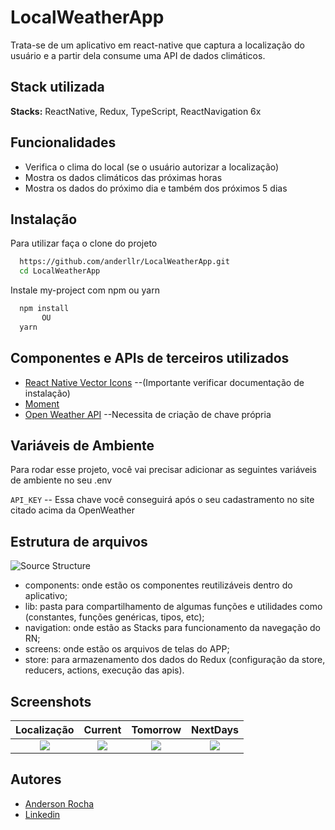 # LocalWeatherApp

Trata-se de um aplicativo em react-native que captura a localização do usuário e a partir dela consume uma API de dados climáticos.

## Stack utilizada

**Stacks:** ReactNative, Redux, TypeScript, ReactNavigation 6x

## Funcionalidades

- Verifica o clima do local (se o usuário autorizar a localização)
- Mostra os dados climáticos das próximas horas
- Mostra os dados do próximo dia e também dos próximos 5 dias

## Instalação

Para utilizar faça o clone do projeto

```bash
  https://github.com/anderllr/LocalWeatherApp.git
  cd LocalWeatherApp
```

Instale my-project com npm ou yarn

```bash
  npm install
       OU
  yarn
```

## Componentes e APIs de terceiros utilizados

- [React Native Vector Icons](https://github.com/oblador/react-native-vector-icons) --(Importante verificar documentação de instalação)
- [Moment](https://momentjs.com/)
- [Open Weather API](https://openweathermap.org/) --Necessita de criação de chave própria

## Variáveis de Ambiente

Para rodar esse projeto, você vai precisar adicionar as seguintes variáveis de ambiente no seu .env

`API_KEY` -- Essa chave você conseguirá após o seu cadastramento no site citado acima da OpenWeather

## Estrutura de arquivos

![Source Structure](https://res.cloudinary.com/fabideia/image/upload/v1661916167/samples/folder_structure_evrp79.png)

- components: onde estão os componentes reutilizáveis dentro do aplicativo;
- lib: pasta para compartilhamento de algumas funções e utilidades como (constantes, funções genéricas, tipos, etc);
- navigation: onde estão as Stacks para funcionamento da navegação do RN;
- screens: onde estão os arquivos de telas do APP;
- store: para armazenamento dos dados do Redux (configuração da store, reducers, actions, execução das apis).

## Screenshots

|                                   Localização                                   |                                        Current                                        |                                       Tomorrow                                        |                                       NextDays                                       |
| :-----------------------------------------------------------------------------: | :-----------------------------------------------------------------------------------: | :-----------------------------------------------------------------------------------: | :----------------------------------------------------------------------------------: |
| ![](https://res.cloudinary.com/fabideia/image/upload/v1661950529/01_jxfpqx.jpg) | ![](https://res.cloudinary.com/fabideia/image/upload/v1661950529/02-today_nxzjgi.jpg) | ![](https://res.cloudinary.com/fabideia/image/upload/v1661950529/03-hours_jxepam.jpg) | ![](https://res.cloudinary.com/fabideia/image/upload/v1661950529/04-days_xfszsi.jpg) |

## Autores

- [Anderson Rocha](https://github.com/anderllr)
- [Linkedin](https://www.linkedin.com/in/andersonluizrocha/)
